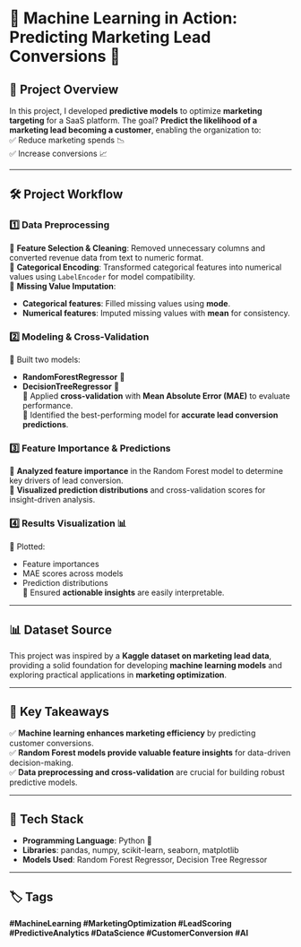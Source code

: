 # 🚀 Machine Learning in Action: Predicting Marketing Lead Conversions 🚀  

## 📌 Project Overview  

In this project, I developed **predictive models** to optimize **marketing targeting** for a SaaS platform. The goal? **Predict the likelihood of a marketing lead becoming a customer**, enabling the organization to:  
✅ Reduce marketing spends 📉  
✅ Increase conversions 📈  

---

## 🛠 Project Workflow  

### 1️⃣ Data Preprocessing  
🔹 **Feature Selection & Cleaning**: Removed unnecessary columns and converted revenue data from text to numeric format.  
🔹 **Categorical Encoding**: Transformed categorical features into numerical values using `LabelEncoder` for model compatibility.  
🔹 **Missing Value Imputation**:  
   - **Categorical features**: Filled missing values using **mode**.  
   - **Numerical features**: Imputed missing values with **mean** for consistency.  

### 2️⃣ Modeling & Cross-Validation  
🔹 Built two models:  
   - **RandomForestRegressor** 🌲  
   - **DecisionTreeRegressor** 🌳  
🔹 Applied **cross-validation** with **Mean Absolute Error (MAE)** to evaluate performance.  
🔹 Identified the best-performing model for **accurate lead conversion predictions**.  

### 3️⃣ Feature Importance & Predictions  
🔹 **Analyzed feature importance** in the Random Forest model to determine key drivers of lead conversion.  
🔹 **Visualized prediction distributions** and cross-validation scores for insight-driven analysis.  

### 4️⃣ Results Visualization 📊  
🔹 Plotted:  
   - Feature importances  
   - MAE scores across models  
   - Prediction distributions  
🔹 Ensured **actionable insights** are easily interpretable.  

---

## 📊 Dataset Source  

This project was inspired by a **Kaggle dataset on marketing lead data**, providing a solid foundation for developing **machine learning models** and exploring practical applications in **marketing optimization**.  

---

## 🔑 Key Takeaways  

✅ **Machine learning enhances marketing efficiency** by predicting customer conversions.  
✅ **Random Forest models provide valuable feature insights** for data-driven decision-making.  
✅ **Data preprocessing and cross-validation** are crucial for building robust predictive models.  

---

## 🔧 Tech Stack  

- **Programming Language**: Python 🐍  
- **Libraries**: pandas, numpy, scikit-learn, seaborn, matplotlib  
- **Models Used**: Random Forest Regressor, Decision Tree Regressor  

---

## 🏷️ Tags  

**#MachineLearning #MarketingOptimization #LeadScoring #PredictiveAnalytics #DataScience #CustomerConversion #AI**  
